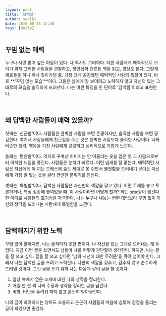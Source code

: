 ```yaml
---
layout: post
title: '담백함'
author: seolki
date: 2019-05-15 12:38
tags: [daily]
---
```


## 꾸밈 없는 매력

누구나 사랑 받고 싶은 마음이 있다. 나 역시도 그러하다. 다른 사람에게 매력적으로 보이기 위해 그러한 사람들을 관찰하고, 첫인상과 관련된 책을 읽고, 영상도 본다. 그렇게 재료들을 하나 하나 찾아가던 중, 가장 크게 공감했던 매력적인 사람의 특징이 있다. 바로 **'꾸밈 없는 모습'**이다. 그들은 남에게 잘 보이려고 노력하지 않고 자신의 있는 그대로의 모습을 솔직하게 드러낸다. 나는 이런 특징을 한 단어로 '담백함'이라고 표현한다. 

<br>

## 왜 담백한 사람들이 매력 있을까?

첫째는 '친근함'이다. 사람들은 완벽한 사람을 보면 존경하지만, 솔직한 사람을 보면 공감한다. 여기서 사람들에게 친근감을 주는 것은 완벽한 사람보다 솔직한 사람이다. 나와 비슷한 생각, 행동을 가진 사람에게 공감하고 심리적으로 가깝게 느낀다. 

둘째는 '편안함'이다. 억지로 꾸며낸 이미지는 안 어울리는 옷을 입은 듯 그 사람으로부터 어색한 느낌을 풍긴다. 사람들은 눈치가 빠르다. 이런 냄새를 잘 맡는다. 매력적인 사람은 자신에게 꽉 끼는 드레스에 숨도 제대로 못 쉬면서 불편함을 드러내기 보다는 자신에게 가장 잘 맞는 옷을 골라 편안한 분위기를 만든다. 

셋째는 '특별함'이다. 담백한 사람들은 자신만의 색깔을 갖고 있다. 어떤 주제를 놓고 토론하거나, 특정 상황에 놓여있을 때 '이 사람이라면 어떻게 할까?'라는 궁금증이 생긴다. 한 마디로 사람들의 호기심을 자극한다. 나는 누구나 내놓는 뻔한 대답보다 꾸밈 없이 자신의 생각을 드러내는 사람에게 특별함을 느낀다.

<br>

## 담백해지기 위한 노력

꾸밈 없이 말하자면, 나는 솔직하지 못한 편이다. 나 자신을 있는 그대로 드러내는 게 두렵다. 지금 이런 글을 쓰면서도 남들이 나를 어떻게 판단할까 생각한다. 하지만, 나는 글을 잘 쓰고 싶다. 글을 잘 쓰고 싶다면 '남의 시선에 대한 두려움'을 뛰어 넘어야 한다. 그래서 나는 담백한 글을 쓰려고 노력한다. 나만의 색깔을 갖추고, 감추지 않고 순수하게 드러낼 것이다. 그런 글을 쓰기 위해 나는 다음과 같이 글을 쓸 것이다. 

1. 일상 속에서 얻은 소재에 대한 나의 생각을 정리한다.
2. 매일 한 편 씩 나의 주장과 생각을 정리한 글을 남긴다.
3. 비평, 비난을 두려워 하지 않고 온전히 받아들인다.

나의 글이 화려하지는 않아도 조용하고 은근히 사람들의 마음에 침투해 감정을 울리는 글이 되었으면 좋겠다.

<br>
<br>
